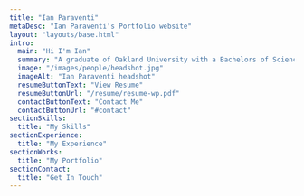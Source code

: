 ```yaml
---
title: "Ian Paraventi"
metaDesc: "Ian Paraventi's Portfolio website"
layout: "layouts/base.html"
intro:
  main: "Hi I'm Ian"
  summary: "A graduate of Oakland University with a Bachelors of Science in Information Technology. I have loved computers since I was a kid, so I decided to make a career out of my passion. I started programming in high school and never looked back. I am always ready to tackle new problems and expand my knowledge."
  image: "/images/people/headshot.jpg"
  imageAlt: "Ian Paraventi headshot"
  resumeButtonText: "View Resume"
  resumeButtonUrl: "/resume/resume-wp.pdf"
  contactButtonText: "Contact Me"
  contactButtonUrl: "#contact"
sectionSkills:
  title: "My Skills"
sectionExperience:
  title: "My Experience"
sectionWorks:
  title: "My Portfolio"
sectionContact:
  title: "Get In Touch"
---
```

